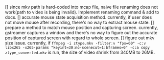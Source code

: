 [] since mkv path is hard-coded into mcap file, naive file renaming does not work(path to video is being invalid). Implement renaming command & add to docs.
[] accurate mouse state acquisition method. currently, if user does not move mouse after recording, there's no way to extract mouse state.
[] prepare a method to match mouse position and capturing screen. currently, gstreamer captures a window and there's no way to figure out the accurate position of captured screen with regard to whole screen.
[] figure out mkv size issue. currently, if `ffmpeg -i ztype.mkv -filter:v "fps=60" -c:v libx265 -x265-params "keyint=30:no-scenecut=1:bframes=0" -c:a copy ztype_converted.mkv` is run, the size of video shrink from 340MB to 26MB.
